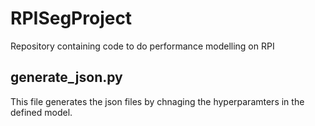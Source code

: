 # RPISegProject
Repository containing code to do performance modelling on RPI

## generate_json.py
This file generates the json files by chnaging the hyperparamters in the defined model.

